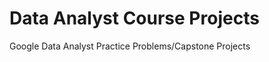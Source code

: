 # <h1><b> Data Analyst Course Projects</b> </h1>
<p> Google Data Analyst Practice Problems/Capstone Projects </p>



